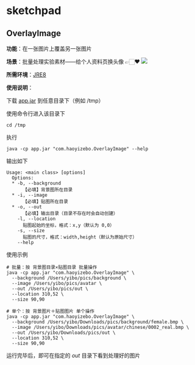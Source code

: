 # sketchpad

## OverlayImage

**功能**：在一张图片上覆盖另一张图片

**场景**：批量处理实验素材——给个人资料页换头像 👉🏻❤️
![](https://user-images.githubusercontent.com/11988080/128552218-8f790042-009b-4a43-a0bd-6952dffb6618.png)

**所需环境**：[JRE8](https://www.oracle.com/java/technologies/javase-jre8-downloads.html)

**使用说明**：

下载 [app.jar](https://github.com/zhaoyibo/sketchpad/blob/main/release/app.jar) 到任意目录下（例如 /tmp）

使用命令行进入该目录下

```shell
cd /tmp
```

执行

```shell
java -cp app.jar "com.haoyizebo.OverlayImage" --help
```

输出如下

```
Usage: <main class> [options]
  Options:
  * -b, --background
      【必填】背景图所在目录
  * -i, --image
      【必填】贴图所在目录
  * -o, --out
      【必填】输出目录（目录不存在时会自动创建）
    -l, --location
      贴图起始的坐标，格式：x,y（默认为 0,0）
    -s, --size
      贴图的尺寸，格式：width,height（默认为原始尺寸）
    --help
```

使用示例

```shell
# 批量：按 背景图目录×贴图目录 批量操作 
java -cp app.jar "com.haoyizebo.OverlayImage" \
  --background /Users/yibo/pics/background \
  --image /Users/yibo/pics/avatar \
  --out /Users/yibo/pics/out \
  --location 310,52 \
  --size 90,90
  
# 单个：按 背景图片＋贴图图片 单个操作
java -cp app.jar "com.haoyizebo.OverlayImage" \
  --background /Users/yibo/Downloads/pics/background/female.bmp \
  --image /Users/yibo/Downloads/pics/avatar/chinese/0002_real.bmp \
  --out /Users/yibo/Downloads/pics/out \
  --location 310,52 \
  --size 90,90
```

运行完毕后，即可在指定的 *out* 目录下看到处理好的图片